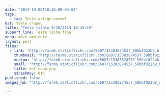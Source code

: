```yaml
---
date: "2014-10-09T18:16:09-03:00"
tags:
  - tag: Teste-artigo-normal
hat: Teste chapeu
title: "Teste titulo 9/10/2014 18:15:59"
support_line: Teste linha fina
menu: meio ambiente
layout: post
files:
  - link: "http://farm6.staticflickr.com/5607/15303874537_59bbf022b8_b.jpg"
    thumbnail: "http://farm6.staticflickr.com/5607/15303874537_59bbf022b8_t.jpg"
    medium: "http://farm6.staticflickr.com/5607/15303874537_59bbf022b8_z.jpg"
    small: "http://farm6.staticflickr.com/5607/15303874537_59bbf022b8_n.jpg"
    title: mst_capa.png
    $$hashKey: 01K
published: false
images_hd: "http://farm6.staticflickr.com/5607/15303874537_59bbf022b8_n.jpg"

---
```

